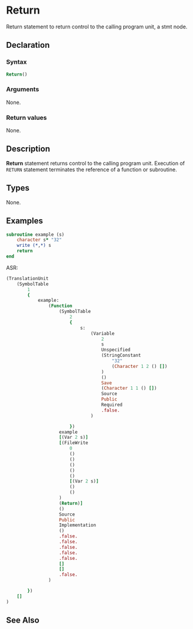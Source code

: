 # Return

Return statement to return control to the calling program unit, a stmt node.

## Declaration

### Syntax

```fortran
Return()
```

### Arguments

None.

### Return values

None.

## Description

**Return** statement returns control to the calling program unit. Execution of
`RETURN` statement terminates the reference of a function or subroutine.

## Types

None.

## Examples

```fortran
subroutine example (s)
    character s* "32"
    write (*,*) s
    return
end
```

ASR:

```fortran
(TranslationUnit
    (SymbolTable
        1
        {
            example:
                (Function
                    (SymbolTable
                        2
                        {
                            s:
                                (Variable
                                    2
                                    s
                                    Unspecified
                                    (StringConstant
                                        "32"
                                        (Character 1 2 () [])
                                    )
                                    ()
                                    Save
                                    (Character 1 1 () [])
                                    Source
                                    Public
                                    Required
                                    .false.
                                )

                        })
                    example
                    [(Var 2 s)]
                    [(FileWrite
                        0
                        ()
                        ()
                        ()
                        ()
                        ()
                        [(Var 2 s)]
                        ()
                        ()
                    )
                    (Return)]
                    ()
                    Source
                    Public
                    Implementation
                    ()
                    .false.
                    .false.
                    .false.
                    .false.
                    .false.
                    []
                    []
                    .false.
                )

        })
    []
)

```

## See Also
